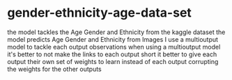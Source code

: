 # gender-ethnicity-age-data-set
the model tackles the Age Gender and Ethnicity from the kaggle dataset
the model predicts Age Gender and Ethnicity from Images
I use a multioutput model to tackle each output 
observations
when using a multioutput model it's better to not make the links to each output short it better to give each output their own set of weights to learn instead of each output corrupting the weights for the other outputs 
